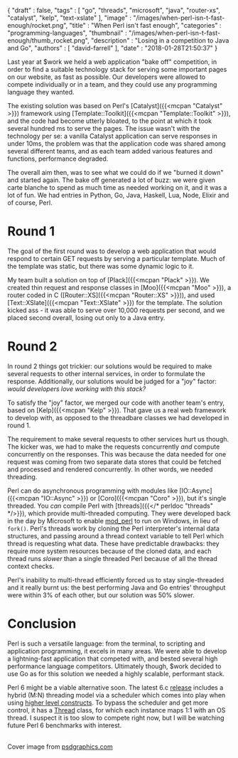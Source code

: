 {
   "draft" : false,
   "tags" : [
      "go",
      "threads",
      "microsoft",
      "java",
      "router-xs",
      "catalyst",
      "kelp",
      "text-xslate"
   ],
   "image" : "/images/when-perl-isn-t-fast-enough/rocket.png",
   "title" : "When Perl isn't fast enough",
   "categories" : "programming-languages",
   "thumbnail" : "/images/when-perl-isn-t-fast-enough/thumb_rocket.png",
   "description" : "Losing in a competition to Java and Go",
   "authors" : [
      "david-farrell"
   ],
   "date" : "2018-01-28T21:50:37"
}

Last year at $work we held a web application "bake off" competition, in order to find a suitable technology stack for serving some important pages on our website, as fast as possible. Our developers were allowed to compete individually or in a team, and they could use any programming language they wanted.

The existing solution was based on Perl's [Catalyst]({{<mcpan "Catalyst" >}}) framework using [Template::Toolkit]({{<mcpan "Template::Toolkit" >}}), and the code had become utterly bloated, to the point at which it took several hundred ms to serve the pages. The issue wasn't with the technology per se: a vanilla Catalyst application can serve responses in under 10ms, the problem was that the application code was shared among several different teams, and as each team added various features and functions, performance degraded.

The overall aim then, was to see what we could do if we "burned it down" and started again. The bake off generated a lot of buzz: we were given carte blanche to spend as much time as needed working on it, and it was a lot of fun. We had entries in Python, Go, Java, Haskell, Lua, Node, Elixir and of course, Perl.

# Round 1

The goal of the first round was to develop a web application that would respond to certain GET requests by serving a particular template. Much of the template was static, but there was some dynamic logic to it.

My team built a solution on top of [Plack]({{<mcpan "Plack" >}}). We created thin request and response classes in [Moo]({{<mcpan "Moo" >}}), a router coded in C ([Router::XS]({{<mcpan "Router::XS" >}})), and used [Text::XSlate]({{<mcpan "Text::XSlate" >}}) for the template. The solution kicked ass - it was able to serve over 10,000 requests per second, and we placed second overall, losing out only to a Java entry.

# Round 2

In round 2 things got trickier: our solutions would be required to make several requests to other internal services, in order to formulate the response. Additionally, our solutions would be judged for a "joy" factor: _would developers love working with this stack?_

To satisfy the "joy" factor, we merged our code with another team's entry, based on [Kelp]({{<mcpan "Kelp" >}}). That gave us a real web framework to develop with, as opposed to the threadbare classes we had developed in round 1.

The requirement to make several requests to other services hurt us though. The kicker was, we had to make the requests concurrently *and* compute concurrently on the responses. This was because the data needed for one request was coming from two separate data stores that could be fetched and processed and rendered concurrently. In other words, we needed threading.

Perl can do asynchronous programming with modules like [IO::Async]({{<mcpan "IO::Async" >}}) or [Coro]({{<mcpan "Coro" >}}), but it's single threaded. You *can* compile Perl with [threads]({{</* perldoc "threads" */>}}), which provide multi-threaded computing. They were developed back in the day by Microsoft to enable [mod_perl](https://perl.apache.org/) to run on Windows, in lieu of `fork()`. Perl's threads work by cloning the Perl interpreter's internal data structures, and passing around a thread context variable to tell Perl which thread is requesting what data. These have predictable drawbacks: they require more system resources because of the cloned data, and each thread runs _slower_ than a single threaded Perl because of all the thread context checks.

Perl's inability to multi-thread efficiently forced us to stay single-threaded and it really burnt us: the best performing Java and Go entries' throughput were within 3% of each other, but our solution was 50% slower.

# Conclusion

Perl is such a versatile language: from the terminal, to scripting and application programming, it excels in many areas. We were able to develop a lightning-fast application that competed with, and bested several high performance language competitors. Ultimately though, $work decided to use Go as for this solution we needed a highly scalable, performant stack.

Perl 6 might be a viable alternative soon. The latest 6.c [release](https://perl6.org/downloads/) includes a hybrid (M:N) threading model via a scheduler which comes into play when using [higher level constructs](https://docs.perl6.org/language/concurrency). To bypass the scheduler and get more control, it has a [Thread](https://docs.perl6.org/type/Thread) class, for which each instance maps 1:1 with an OS thread. I suspect it is too slow to compete right now, but I will be watching future Perl 6 benchmarks with interest.

\
Cover image from [psdgraphics.com](http://www.psdgraphics.com/psd/rocket-icon-psd/)
